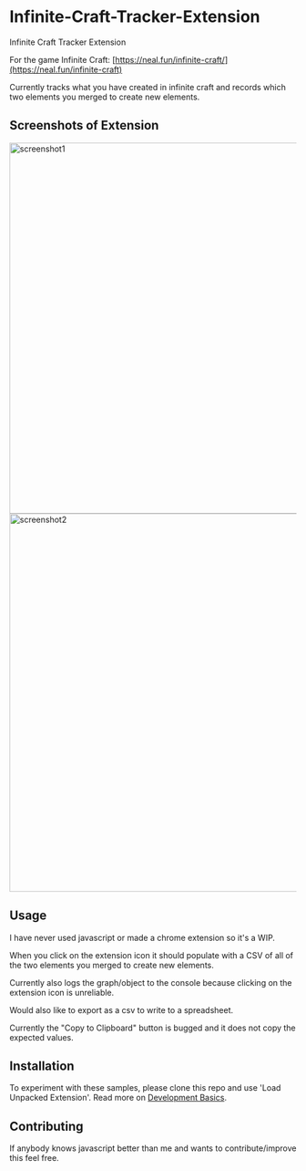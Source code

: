 # Infinite-Craft-Tracker-Extension
Infinite Craft Tracker Extension

For the game Infinite Craft: [https://neal.fun/infinite-craft/](https://neal.fun/infinite-craft) 

Currently tracks what you have created in infinite craft and records which two elements you merged to create new elements.

## Screenshots of Extension
<img width="650" alt="screenshot1" src="https://github.com/ArmaanSethi/Infinite-Craft-Tracker-Extension/assets/6432185/78796810-c607-4c4c-b9cd-529dd7d11360">

<img width="663" alt="screenshot2" src="https://github.com/ArmaanSethi/Infinite-Craft-Tracker-Extension/assets/6432185/9ba44021-0954-41ef-ace4-ef17a51ef6cd">

## Usage
I have never used javascript or made a chrome extension so it's a WIP.

When you click on the extension icon it should populate with a CSV of all of the two elements you merged to create new elements.

Currently also logs the graph/object to the console because clicking on the extension icon is unreliable. 

Would also like to export as a csv to write to a spreadsheet.

Currently the "Copy to Clipboard" button is bugged and it does not copy the expected values.

## Installation

To experiment with these samples, please clone this repo and use 'Load Unpacked Extension'.
Read more on [Development Basics](https://developer.chrome.com/docs/extensions/mv3/getstarted/development-basics/#load-unpacked).

## Contributing

If anybody knows javascript better than me and wants to contribute/improve this feel free.
